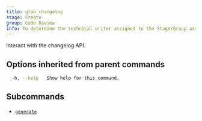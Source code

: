 ```yaml
---
title: glab changelog
stage: Create
group: Code Review
info: To determine the technical writer assigned to the Stage/Group associated with this page, see https://about.gitlab.com/handbook/product/ux/technical-writing/#assignments
---
```


<!--
This documentation is auto generated by a script.
Please do not edit this file directly. Run `make gen-docs` instead.
-->

Interact with the changelog API.

## Options inherited from parent commands

```bash title="terminal"
  -h, --help   Show help for this command.
```

## Subcommands

- [`generate`](/docs/changelog/generate)

